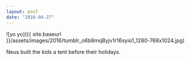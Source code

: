 ```yaml
---
layout: post
date: "2016-04-27"
---
```


![yo yo]({{ site.baseurl }}/assets/images/2016/tumblr_o6b8mqByjv1r16syio1_1280-768x1024.jpg)

Neus built the kids a tent before their holidays.
